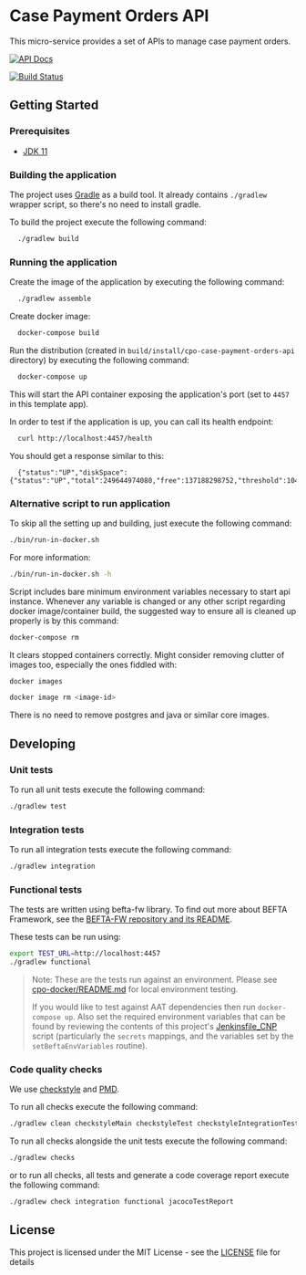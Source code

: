 # Case Payment Orders API

This micro-service provides a set of APIs to manage case payment orders.

[![API Docs](https://img.shields.io/badge/API%20Docs-site-e140ad.svg)](https://hmcts.github.io/cnp-api-docs/swagger.html?url=https://hmcts.github.io/cnp-api-docs/specs/cpo-case-payment-orders-api.json)

[![Build Status](https://travis-ci.org/hmcts/cpo-case-payment-orders-api.svg?branch=master)](https://travis-ci.org/hmcts/cpo-case-payment-orders-api)

## Getting Started

### Prerequisites
- [JDK 11](https://java.com)

### Building the application

The project uses [Gradle](https://gradle.org) as a build tool. It already contains
`./gradlew` wrapper script, so there's no need to install gradle.

To build the project execute the following command:

```bash
  ./gradlew build
```

### Running the application

Create the image of the application by executing the following command:

```bash
  ./gradlew assemble
```

Create docker image:

```bash
  docker-compose build
```

Run the distribution (created in `build/install/cpo-case-payment-orders-api` directory)
by executing the following command:

```bash
  docker-compose up
```

This will start the API container exposing the application's port
(set to `4457` in this template app).

In order to test if the application is up, you can call its health endpoint:

```bash
  curl http://localhost:4457/health
```

You should get a response similar to this:

```
  {"status":"UP","diskSpace":{"status":"UP","total":249644974080,"free":137188298752,"threshold":10485760}}
```

### Alternative script to run application

To skip all the setting up and building, just execute the following command:

```bash
./bin/run-in-docker.sh
```

For more information:

```bash
./bin/run-in-docker.sh -h
```

Script includes bare minimum environment variables necessary to start api instance. Whenever any variable is changed or any other script regarding docker image/container build, the suggested way to ensure all is cleaned up properly is by this command:

```bash
docker-compose rm
```

It clears stopped containers correctly. Might consider removing clutter of images too, especially the ones fiddled with:

```bash
docker images

docker image rm <image-id>
```

There is no need to remove postgres and java or similar core images.

## Developing

### Unit tests
To run all unit tests execute the following command:
```bash
./gradlew test
```

### Integration tests
To run all integration tests execute the following command:
```bash
./gradlew integration
```

### Functional tests
The tests are written using befta-fw library. To find out more about BEFTA Framework, see the
 [BEFTA-FW repository and its README](https://github.com/hmcts/befta-fw).

These tests can be run using:
```bash
export TEST_URL=http://localhost:4457
./gradlew functional
```

> Note: These are the tests run against an environment.
> Please see [cpo-docker/README.md](./cpo-docker/README.md) for local environment testing.
>
> If you would like to test against AAT dependencies then run `docker-compose up`.
> Also set the required environment variables that can be found by reviewing the contents of this project's
> [Jenkinsfile_CNP](./Jenkinsfile_CNP) script (particularly the `secrets` mappings, and the variables set by
> the `setBeftaEnvVariables` routine).
>

### Code quality checks
We use [checkstyle](http://checkstyle.sourceforge.net/) and [PMD](https://pmd.github.io/).

To run all checks execute the following command:

```bash
./gradlew clean checkstyleMain checkstyleTest checkstyleIntegrationTest pmdMain pmdTest pmdIntegrationTest
```

To run all checks alongside the unit tests execute the following command:

```bash
./gradlew checks
```

or to run all checks, all tests and generate a code coverage report execute the following command:

```bash
./gradlew check integration functional jacocoTestReport
```

## License

This project is licensed under the MIT License - see the [LICENSE](LICENSE) file for details

